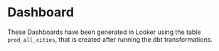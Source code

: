 # Dashboard

These Dashboards have been generated in Looker using the table `prod_all_cities`, that is created after running the dbt transformations. 
